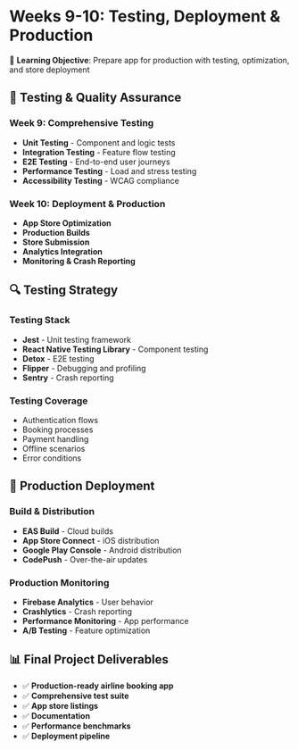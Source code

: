 # Weeks 9-10: Testing, Deployment & Production

🎯 **Learning Objective**: Prepare app for production with testing, optimization, and store deployment

## 🧪 Testing & Quality Assurance

### Week 9: Comprehensive Testing
- **Unit Testing** - Component and logic tests
- **Integration Testing** - Feature flow testing
- **E2E Testing** - End-to-end user journeys
- **Performance Testing** - Load and stress testing
- **Accessibility Testing** - WCAG compliance

### Week 10: Deployment & Production
- **App Store Optimization**
- **Production Builds**
- **Store Submission**
- **Analytics Integration**
- **Monitoring & Crash Reporting**

## 🔍 Testing Strategy

### Testing Stack
- **Jest** - Unit testing framework
- **React Native Testing Library** - Component testing
- **Detox** - E2E testing
- **Flipper** - Debugging and profiling
- **Sentry** - Crash reporting

### Testing Coverage
- Authentication flows
- Booking processes
- Payment handling
- Offline scenarios
- Error conditions

## 🚀 Production Deployment

### Build & Distribution
- **EAS Build** - Cloud builds
- **App Store Connect** - iOS distribution
- **Google Play Console** - Android distribution
- **CodePush** - Over-the-air updates

### Production Monitoring
- **Firebase Analytics** - User behavior
- **Crashlytics** - Crash reporting
- **Performance Monitoring** - App performance
- **A/B Testing** - Feature optimization

## 📊 Final Project Deliverables

- ✅ **Production-ready airline booking app**
- ✅ **Comprehensive test suite**
- ✅ **App store listings**
- ✅ **Documentation**
- ✅ **Performance benchmarks**
- ✅ **Deployment pipeline**
